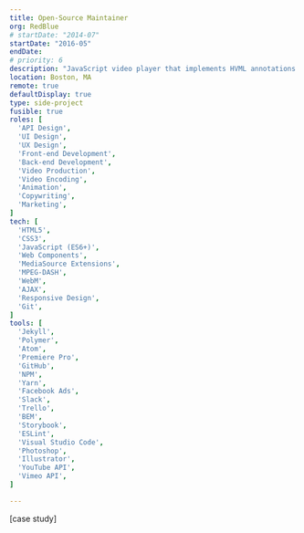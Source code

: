 ```yaml
---
title: Open-Source Maintainer
org: RedBlue
# startDate: "2014-07"
startDate: "2016-05"
endDate:
# priority: 6
description: "JavaScript video player that implements HVML annotations (see below). Allows content producers to create “hypervideo”—web videos with interactive elements such as links, forms, and branching narratives."
location: Boston, MA
remote: true
defaultDisplay: true
type: side-project
fusible: true
roles: [
  'API Design',
  'UI Design',
  'UX Design',
  'Front-end Development',
  'Back-end Development',
  'Video Production',
  'Video Encoding',
  'Animation',
  'Copywriting',
  'Marketing',
]
tech: [
  'HTML5',
  'CSS3',
  'JavaScript (ES6+)',
  'Web Components',
  'MediaSource Extensions',
  'MPEG-DASH',
  'WebM',
  'AJAX',
  'Responsive Design',
  'Git',
]
tools: [
  'Jekyll',
  'Polymer',
  'Atom',
  'Premiere Pro',
  'GitHub',
  'NPM',
  'Yarn',
  'Facebook Ads',
  'Slack',
  'Trello',
  'BEM',
  'Storybook',
  'ESLint',
  'Visual Studio Code',
  'Photoshop',
  'Illustrator',
  'YouTube API',
  'Vimeo API',
]

---
```


[case study]
